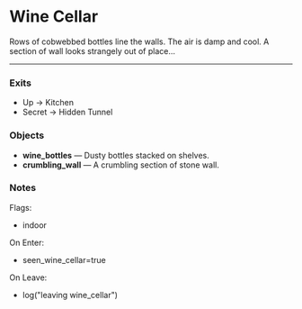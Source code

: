 # Wine Cellar

Rows of cobwebbed bottles line the walls. The air is damp and cool.
A section of wall looks strangely out of place...

---

### Exits
- Up → Kitchen
- Secret → Hidden Tunnel

### Objects
- **wine_bottles** — Dusty bottles stacked on shelves.
- **crumbling_wall** — A crumbling section of stone wall.

### Notes
Flags:
- indoor

On Enter:
- seen_wine_cellar=true

On Leave:
- log("leaving wine_cellar")